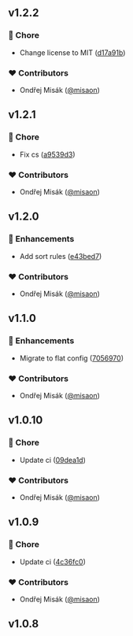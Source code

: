 ## v1.2.2


### 🏡 Chore

- Change license to MIT ([d17a91b](https://github.com/flexifincz/eslint-config/commit/d17a91b))

### ❤️ Contributors

- Ondřej Misák ([@misaon](http://github.com/misaon))

## v1.2.1


### 🏡 Chore

- Fix cs ([a9539d3](https://github.com/flexifincz/eslint-config/commit/a9539d3))

### ❤️ Contributors

- Ondřej Misák ([@misaon](http://github.com/misaon))

## v1.2.0


### 🚀 Enhancements

- Add sort rules ([e43bed7](https://github.com/flexifincz/eslint-config/commit/e43bed7))

### ❤️ Contributors

- Ondřej Misák ([@misaon](http://github.com/misaon))

## v1.1.0


### 🚀 Enhancements

- Migrate to flat config ([7056970](https://github.com/flexifincz/eslint-config/commit/7056970))

### ❤️ Contributors

- Ondřej Misák ([@misaon](http://github.com/misaon))

## v1.0.10


### 🏡 Chore

- Update ci ([09dea1d](https://github.com/flexifincz/eslint-config/commit/09dea1d))

### ❤️ Contributors

- Ondřej Misák ([@misaon](http://github.com/misaon))

## v1.0.9

### 🏡 Chore

- Update ci ([4c36fc0](https://github.com/flexifincz/eslint-config/commit/4c36fc0))

### ❤️ Contributors

- Ondřej Misák ([@misaon](http://github.com/misaon))

## v1.0.8
